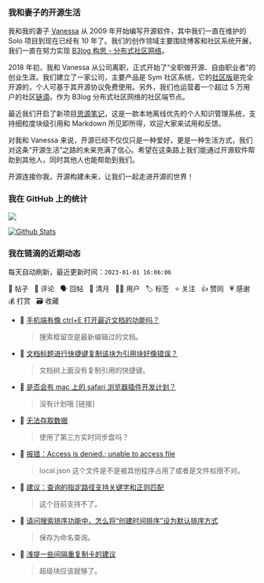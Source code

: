 ### 我和妻子的开源生活

我和我的妻子 [Vanessa](https://github.com/Vanessa219) 从 2009 年开始编写开源软件，其中我们一直在维护的 Solo 项目到现在已经有 10 年了。我们的创作领域主要围绕博客和社区系统开展，我们一直在努力实现 [B3log 构思 - 分布式社区网络](https://ld246.com/article/1546941897596)。

2018 年初，我和 Vanessa 从公司离职，正式开始了“全职做开源、自由职业者”的创业生涯。我们建立了一家公司，主要产品是 Sym 社区系统，它的[社区版](https://github.com/88250/symphony)是完全开源的，个人可基于其开源协议免费使用。另外，我们也运营着一个超过 5 万用户的社区[链滴](https://ld246.com)，作为 B3log 分布式社区网络的社区端节点。

最近我们开启了新项目[思源笔记](https://github.com/siyuan-note/siyuan)，这是一款本地离线优先的个人知识管理系统，支持细粒度块级引用和 Markdown 所见即所得，欢迎大家来试用和反馈。

对我和 Vanessa 来说，开源已经不仅仅只是一种爱好，更是一种生活方式，我们对这条“开源生活”之路的未来充满了信心。希望在这条路上我们能通过开源软件帮助到其他人，同时其他人也能帮助到我们。

开源连接你我，开源构建未来，让我们一起走进开源的世界！

### 我在 GitHub 上的统计

<a title="Hits" target="_blank" href="https://github.com/88250/88250"><img src="https://hits.b3log.org/88250/88250.svg"></a>

[![Github Stats](https://github-readme-stats.vercel.app/api?username=88250&theme=tokyonight&show_icons=true)](https://github.com/88250)

<!--events start -->

### 我在链滴的近期动态

每天自动刷新，最近更新时间：`2023-01-01 16:06:06`

📝 帖子 &nbsp; 💬 评论 &nbsp; 🗣 回帖 &nbsp; 🌙 清月 &nbsp; 👨‍💻 用户 &nbsp; 🏷️ 标签 &nbsp; ⭐️ 关注 &nbsp; 👍 赞同 &nbsp; 💗 感谢 &nbsp; 💰 打赏 &nbsp; 🗃 收藏

* 💬 [手机端有像 ctrl+E 打开最近文档的功能吗？](https://ld246.com/article/1672559635242/comment/1672560219696#comments)

  > 搜索框留空是最新编辑过的文档。
* 💬 [文档标题进行快捷键复制该块为引用块好像错误？](https://ld246.com/article/1672550056688/comment/1672551754606#comments)

  > 文档树上面没有复制引用的快捷键。
* 💬 [是否会有 mac 上的 safari 浏览器插件开发计划？](https://ld246.com/article/1672513524324/comment/1672542998947#comments)

  > 没有计划哦 [链接]
* 💬 [无法存取数据](https://ld246.com/article/1672542059662/comment/1672542668630#comments)

  > 使用了第三方实时同步盘吗？
* 💬 [报错：Access is denied.; unable to access file](https://ld246.com/article/1672477541687/comment/1672477707064#comments)

  > local.json 这个文件是不是被其他程序占用了或者是文件权限不对。
* 💬 [建议：查询的指定路径支持关键字和正则匹配](https://ld246.com/article/1672423524233/comment/1672449914536#comments)

  > 这个目前支持不了。
* 💬 [请问搜索排序功能中，怎么将“创建时间排序”设为默认排序方式](https://ld246.com/article/1672447662913/comment/1672449888816#comments)

  > 保存为命名查询。
* 💬 [浅提一些间隔重复制卡的建议](https://ld246.com/article/1672380876207/comment/1672449848548#comments)

  > 超级块应该就够了。


<!--events end -->

